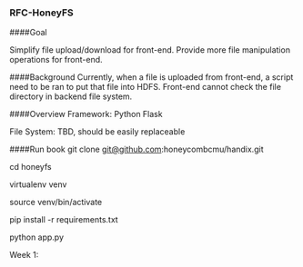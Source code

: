 ###              RFC-HoneyFS

####Goal

Simplify file upload/download for front-end.
Provide more file manipulation operations for front-end.

####Background
Currently, when a file is uploaded from front-end, a script need to be ran to put that file into HDFS. Front-end cannot check the file directory in backend file system.
 
####Overview
Framework: Python Flask

File System: TBD, should be easily replaceable 
 

####Run book
git clone git@github.com:honeycombcmu/handix.git

cd honeyfs

virtualenv venv

source venv/bin/activate

pip install -r requirements.txt

python app.py

Week 1: 
